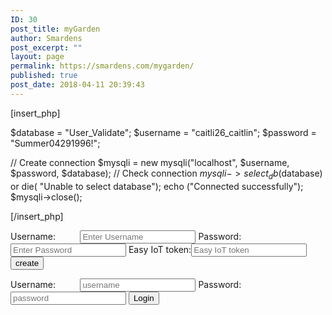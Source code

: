 ```yaml
---
ID: 30
post_title: myGarden
author: Smardens
post_excerpt: ""
layout: page
permalink: https://smardens.com/mygarden/
published: true
post_date: 2018-04-11 20:39:43
---
```

[insert_php]


$database = "User_Validate";
$username = "caitli26_caitlin";
$password = "Summer04291996!";

// Create connection
$mysqli = new mysqli("localhost", $username, $password, $database);
// Check connection
$mysqli->select_db($database) or die( "Unable to select database");
echo ("Connected successfully");
$mysqli->close();

[/insert_php]

<div class="login-page">
<div class="form">
<form class="register-form">
<label>Username:          </label><input type="text" placeholder="Enter Username" id="usernamereg" required>
<label>Password:           </label><input type="password" placeholder="Enter Password" id="passwordreg" required>
<label>Easy IoT token:</label><input type="text" placeholder="Easy IoT token" id="easyTokenreg" required>
<button>create</button>
</form>
<form class="login-form">
<label>Username:          </label><input type="text" placeholder="username" id="username" required>
<label>Password:           </label><input type="password" placeholder="password" id="password" required>
<button onclick="validate()"/>Login</button></form></div>
</div>